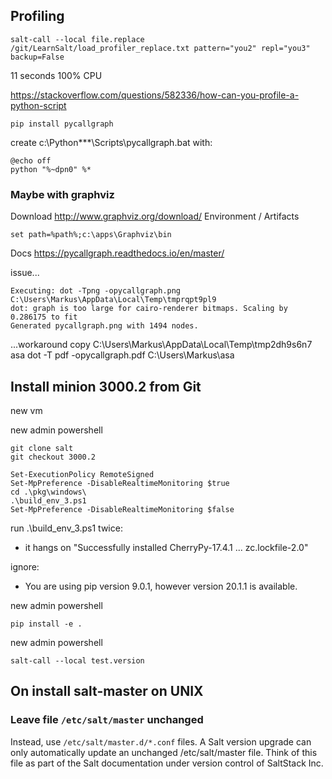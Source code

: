 ## Profiling

    salt-call --local file.replace /git/LearnSalt/load_profiler_replace.txt pattern="you2" repl="you3" backup=False

11 seconds  100% CPU 

https://stackoverflow.com/questions/582336/how-can-you-profile-a-python-script

    pip install pycallgraph

create c:\Python***\Scripts\pycallgraph.bat with:
    
    @echo off
    python "%~dpn0" %*


### Maybe with graphviz
Download http://www.graphviz.org/download/ Environment  / Artifacts

    set path=%path%;c:\apps\Graphviz\bin


Docs https://pycallgraph.readthedocs.io/en/master/

 
issue...

    Executing: dot -Tpng -opycallgraph.png C:\Users\Markus\AppData\Local\Temp\tmprqpt9pl9
    dot: graph is too large for cairo-renderer bitmaps. Scaling by 0.286175 to fit
    Generated pycallgraph.png with 1494 nodes.

...workaround
    copy C:\Users\Markus\AppData\Local\Temp\tmp2dh9s6n7 asa
    dot -T pdf -opycallgraph.pdf C:\Users\Markus\asa


## Install minion 3000.2 from Git


new vm

new admin powershell

    git clone salt
    git checkout 3000.2

    Set-ExecutionPolicy RemoteSigned
    Set-MpPreference -DisableRealtimeMonitoring $true
    cd .\pkg\windows\
    .\build_env_3.ps1
    Set-MpPreference -DisableRealtimeMonitoring $false

run .\build_env_3.ps1 twice:
- it hangs on "Successfully installed CherryPy-17.4.1 ... zc.lockfile-2.0"

ignore:
- You are using pip version 9.0.1, however version 20.1.1 is available.

new admin powershell

    pip install -e .
    

new admin powershell

    salt-call --local test.version

## On install salt-master on UNIX 

### Leave file `/etc/salt/master` unchanged

Instead, use `/etc/salt/master.d/*.conf` files. A Salt version upgrade can only automatically update an unchanged /etc/salt/master file. Think of this file as part of the Salt documentation under version control of SaltStack Inc.

